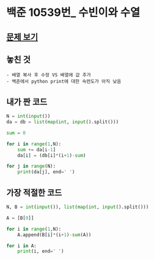 # 백준 10539번\_ 수빈이와 수열

## [문제 보기](https://www.acmicpc.net/problem/10539)

## 놓친 것

    - 배열 복사 후 수정 VS 배열에 값 추가
    - 백준에서 python print에 대한 숙련도가 아직 낮음

## 내가 짠 코드

```python
N = int(input())
da = db = list(map(int, input().split()))

sum = 0

for i in range(1,N):
    sum += da[i-1]
    da[i] = (db[i]*(i+1)-sum)

for j in range(N):
    print(da[j], end=' ')
```

## 가장 적절한 코드

```python
N, B = int(input()), list(map(int, input().split()))

A = [B[0]]

for i in range(1,N):
    A.append(B[i]*(i+1)-sum(A))

for i in A:
    print(i, end=' ')
```
